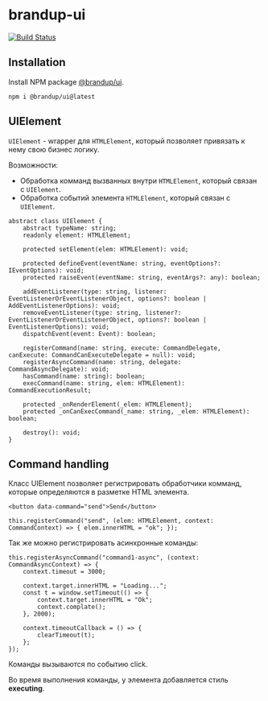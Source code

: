 # brandup-ui

[![Build Status](https://dev.azure.com/brandup/BrandUp%20Core/_apis/build/status%2FBrandUp%2Fbrandup-ui?branchName=master)]()

## Installation

Install NPM package [@brandup/ui](https://www.npmjs.com/package/@brandup/ui).

```
npm i @brandup/ui@latest
```

## UIElement

`UIElement` - wrapper для `HTMLElement`, который позволяет привязать к нему свою бизнес логику.

Возможности:
- Обработка комманд вызванных внутри `HTMLElement`, который связан с `UIElement`.
- Обработка событий элемента `HTMLElement`, который связан с `UIElement`.

```
abstract class UIElement {
    abstract typeName: string;
    readonly element: HTMLElement;

    protected setElement(elem: HTMLElement): void;

    protected defineEvent(eventName: string, eventOptions?: IEventOptions): void;
    protected raiseEvent(eventName: string, eventArgs?: any): boolean;

    addEventListener(type: string, listener: EventListenerOrEventListenerObject, options?: boolean | AddEventListenerOptions): void;
    removeEventListener(type: string, listener?: EventListenerOrEventListenerObject, options?: boolean | EventListenerOptions): void;
    dispatchEvent(event: Event): boolean;

    registerCommand(name: string, execute: CommandDelegate, canExecute: CommandCanExecuteDelegate = null): void;
    registerAsyncCommand(name: string, delegate: CommandAsyncDelegate): void;
    hasCommand(name: string): boolean;
    execCommand(name: string, elem: HTMLElement): CommandExecutionResult;
    
    protected _onRenderElement(_elem: HTMLElement);
    protected _onCanExecCommand(_name: string, _elem: HTMLElement): boolean;

    destroy(): void;
}
```

## Command handling

Класс UIElement позволяет регистрировать обработчики комманд, которые определяются в разметке HTML элемента.

```
<button data-command="send">Send</button>

this.registerCommand("send", (elem: HTMLElement, context: CommandContext) => { elem.innerHTML = "ok"; });
```

Так же можно регистрировать асинхронные команды:

```
this.registerAsyncCommand("command1-async", (context: CommandAsyncContext) => {
    context.timeout = 3000;

    context.target.innerHTML = "Loading...";
    const t = window.setTimeout(() => {
        context.target.innerHTML = "Ok";
        context.complate();
    }, 2000);

    context.timeoutCallback = () => {
        clearTimeout(t);
    };
});
```

Команды вызываются по событию click.

Во время выполнения команды, у элемента добавляется стиль **executing**.
